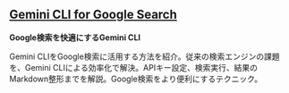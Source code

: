 ## [Gemini CLI for Google Search](https://zenn.dev/mizchi/articles/gemini-cli-for-google-search)

**Google検索を快適にするGemini CLI**

Gemini CLIをGoogle検索に活用する方法を紹介。従来の検索エンジンの課題を、Gemini CLIによる効率化で解決。APIキー設定、検索実行、結果のMarkdown整形までを解説。Google検索をより便利にするテクニック。
